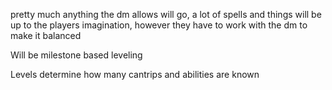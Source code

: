 pretty much anything the dm allows will go, a lot of spells and things will be up to the players imagination, however they have to work with the dm to make it balanced

Will be milestone based leveling

Levels determine how many cantrips and abilities are known




